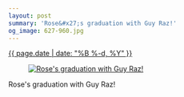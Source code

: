 ```yaml
---
layout: post
summary: 'Rose&#x27;s graduation with Guy Raz!'
og_image: 627-960.jpg
---
```


<div class="post">
 <time>
  <a href="/627">
   {{ page.date | date: "%B %-d, %Y" }}
  </a>
 </time>
 <a href="/627">
  <figure data-taken="5/14/2017">
   <img alt="Rose's graduation with Guy Raz!" sizes="(min-width: 700px) 50vw, calc(100vw - 2rem)" src="{{ site.assets_url }}/627-480.jpg" srcset="{{ site.assets_url }}/627-240.jpg 240w, {{ site.assets_url }}/627-480.jpg 480w, {{ site.assets_url }}/627-720.jpg 720w, {{ site.assets_url }}/627-960.jpg 960w"/>
  </figure>
 </a>
 <span>
  Rose's graduation with Guy Raz!
 </span>
</div>
